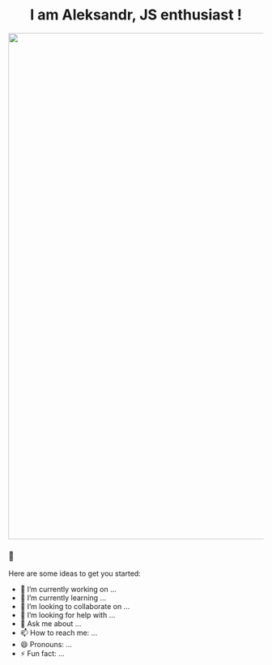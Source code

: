 
<h1 align="center">I am Aleksandr, JS enthusiast !<br /></h1>  
<p align="center">
  <img src="https://habrastorage.org/getpro/habr/upload_files/050/996/cfd/050996cfdf71d372cd653572d012c8ac.jpg" width="1000" >
</p>

### 👋
Here are some ideas to get you started:

- 🔭 I’m currently working on ...
- 🌱 I’m currently learning ...
- 👯 I’m looking to collaborate on ...
- 🤔 I’m looking for help with ...
- 💬 Ask me about ...
- 📫 How to reach me: ...
- 😄 Pronouns: ...
- ⚡ Fun fact: ...

<!-- 
**AleksanderKarmazin/AleksanderKarmazin** is a ✨ _special_ ✨ repository because its `README.md` (this file) appears on your GitHub profile.

Here are some ideas to get you started:

- 🔭 I’m currently working on ...
- 🌱 I’m currently learning ...
- 👯 I’m looking to collaborate on ...
- 🤔 I’m looking for help with ...
- 💬 Ask me about ...
- 📫 How to reach me: ...
- 😄 Pronouns: ...
- ⚡ Fun fact: ...
-->

